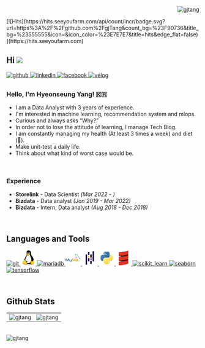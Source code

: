 <p align="right"> <img src="https://komarev.com/ghpvc/?username=gjtang&label=Profile%20views&color=0e75b6&style=flat" alt="gjtang" /> </p>
[![Hits](https://hits.seeyoufarm.com/api/count/incr/badge.svg?url=https%3A%2F%2Fgithub.com%2FgjTang&count_bg=%23F90736&title_bg=%23555555&icon=&icon_color=%23E7E7E7&title=hits&edge_flat=false)](https://hits.seeyoufarm.com)

## Hi <img src="https://media.giphy.com/media/hvRJCLFzcasrR4ia7z/giphy.gif" width="25px">
 
<a href="https://github.com/gjTang" target="_blank">
  <img src=https://img.shields.io/badge/github-%2324292e.svg?&style=for-the-badge&logo=github&logoColor=white alt=github style="margin-bottom: 5px;" />
</a>
<a href="https://www.linkedin.com/in/gjtang/" target="_blank">
  <img src=https://img.shields.io/badge/linkedin-%231E77B5.svg?&style=for-the-badge&logo=linkedin&logoColor=white alt=linkedin style="margin-bottom: 5px;" />
</a>
<a href="https://www.facebook.com/gjtangg/" target="_blank">
  <img src=https://img.shields.io/badge/facebook-%232E87FB.svg?&style=for-the-badge&logo=facebook&logoColor=white alt=facebook style="margin-bottom: 5px;" />
</a>
<a href="https://velog.io/@gjtang" target="_blank">
  <img src=https://img.shields.io/badge/-Velog-20c997?&style=for-the-badge&logoColor=white alt=velog style="margin-bottom: 8px;" />
</a>

### Hello, I'm Hyeonseung Yang! 🇰🇷
- I am a Data Analyst with 3 years of experience.
- I'm interested in machine learning, recommendation system and mlops.
- Curious and always asks “Why?”
- In order not to lose the attitude of learning, I manage Tech Blog.
- I am constantly managing my health (At least 3 times a week) and diet (🐔).
- Make unit-test a daily life.
- Think about what kind of worst case would be.
<br>

### Experience
- **Storelink** - Data Scientist *(Mar 2022 - )*
- **Bizdata** - Data analyst *(Jan 2019 - Mar 2022)*
- **Bizdata** - Intern, Data analyst *(Aug 2018 - Dec 2018)* 
<br>  

## Languages and Tools
<p align="left"> <a href="https://git-scm.com/" target="_blank" rel="noreferrer"> <img src="https://www.vectorlogo.zone/logos/git-scm/git-scm-icon.svg" alt="git" width="40" height="40"/> </a> <a href="https://www.linux.org/" target="_blank" rel="noreferrer"> <img src="https://raw.githubusercontent.com/devicons/devicon/master/icons/linux/linux-original.svg" alt="linux" width="40" height="40"/> </a> <a href="https://mariadb.org/" target="_blank" rel="noreferrer"> <img src="https://www.vectorlogo.zone/logos/mariadb/mariadb-icon.svg" alt="mariadb" width="40" height="40"/> </a> <a href="https://www.mysql.com/" target="_blank" rel="noreferrer"> <img src="https://raw.githubusercontent.com/devicons/devicon/master/icons/mysql/mysql-original-wordmark.svg" alt="mysql" width="40" height="40"/> </a> <a href="https://pandas.pydata.org/" target="_blank" rel="noreferrer"> <img src="https://raw.githubusercontent.com/devicons/devicon/2ae2a900d2f041da66e950e4d48052658d850630/icons/pandas/pandas-original.svg" alt="pandas" width="40" height="40"/> </a> <a href="https://www.python.org" target="_blank" rel="noreferrer"> <img src="https://raw.githubusercontent.com/devicons/devicon/master/icons/python/python-original.svg" alt="python" width="40" height="40"/> </a> <a href="https://www.scala-lang.org" target="_blank" rel="noreferrer"> <img src="https://raw.githubusercontent.com/devicons/devicon/master/icons/scala/scala-original.svg" alt="scala" width="40" height="40"/> </a> <a href="https://scikit-learn.org/" target="_blank" rel="noreferrer"> <img src="https://upload.wikimedia.org/wikipedia/commons/0/05/Scikit_learn_logo_small.svg" alt="scikit_learn" width="40" height="40"/> </a> <a href="https://seaborn.pydata.org/" target="_blank" rel="noreferrer"> <img src="https://seaborn.pydata.org/_images/logo-mark-lightbg.svg" alt="seaborn" width="40" height="40"/> </a> <a href="https://www.tensorflow.org" target="_blank" rel="noreferrer"> <img src="https://www.vectorlogo.zone/logos/tensorflow/tensorflow-icon.svg" alt="tensorflow" width="40" height="40"/> </a> </p>
<br>

## Github Stats
<table><tr>
  <td valign="top" width="50%">
    <img align="left" src="https://github-readme-stats.vercel.app/api/top-langs?username=gjtang&show_icons=true&locale=en&layout=compact&hide_border=true" alt="gjtang" />
  </td>       
  <td valign="top" width="50%">
    <img align="left" src="https://github-readme-stats.vercel.app/api?username=gjtang&show_icons=true&locale=en&hide_border=true" alt="gjtang" />
  </td>
</tr></table>  
<br> 

<table>
  <img align="center" src="https://github-readme-streak-stats.herokuapp.com/?user=gjtang&" alt="gjtang" />
</table>  
